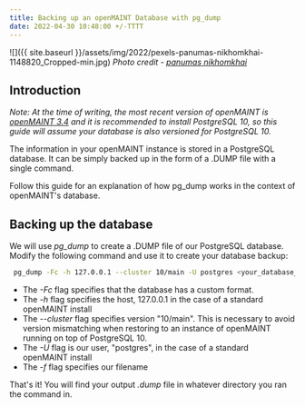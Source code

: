 ```yaml
---
title: Backing up an openMAINT Database with pg_dump
date: 2022-04-30 10:48:00 +/-TTTT
---
```

![]({{ site.baseurl }}/assets/img/2022/pexels-panumas-nikhomkhai-1148820_Cropped-min.jpg)
*Photo credit - [panumas nikhomkhai](https://www.pexels.com/@cookiecutter/)*
## Introduction

*Note: At the time of writing, the most recent version of openMAINT is [openMAINT 3.4](https://sourceforge.net/projects/openmaint/files/2.2/Core%20updates/openmaint-2.2-3.4/) and it is recommended to install PostgreSQL 10, so this guide will assume your database is also versioned for PostgreSQL 10.*

The information in your openMAINT instance is stored in a PostgreSQL database. It can be simply backed up in the form of a .DUMP file with a single command. 

Follow this guide for an explanation of how pg_dump works in the context of openMAINT's database.

## Backing up the database

We will use *pg_dump* to create a .DUMP file of our PostgreSQL database. Modify the following command and use it to create your database backup:

```bash
 pg_dump -Fc -h 127.0.0.1 --cluster 10/main -U postgres <your_database_name> -f openMAINT_backup_MM_DD_YYYY.dump
 ```

* The *-Fc* flag specifies that the database has a custom format.
* The *-h* flag specifies the host, 127.0.0.1 in the case of a standard openMAINT install
* The *--cluster* flag specifies version "10/main". This is necessary to avoid version mismatching when restoring to an instance of openMAINT running on top of PostgreSQL 10.
* The *-U* flag is our user, "postgres", in the case of a standard openMAINT install
* The *-f* flag specifies our filename

That's it! You will find your output *.dump* file in whatever directory you ran the command in.